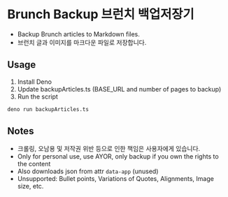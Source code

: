 # Brunch Backup 브런치 백업저장기
- Backup Brunch articles to Markdown files.
- 브런치 글과 이미지를 마크다운 파일로 저장합니다.

## Usage
1. Install Deno
2. Update backupArticles.ts (BASE_URL and number of pages to backup)
3. Run the script

```bash
deno run backupArticles.ts
```

## Notes
- 크롤링, 오남용 및 저작권 위반 등으로 인한 책임은 사용자에게 있습니다.
- Only for personal use, use AYOR, only backup if you own the rights to the content
- Also downloads json from attr `data-app` (unused)
- Unsupported: Bullet points, Variations of Quotes, Alignments, Image size, etc.
